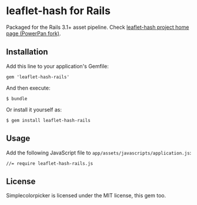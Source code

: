 # leaflet-hash for Rails

Packaged for the Rails 3.1+ asset pipeline.
Check [leaflet-hash project home page (PowerPan fork)](https://github.com/PowerPan/leaflet-hash).

## Installation

Add this line to your application's Gemfile:

    gem 'leaflet-hash-rails'

And then execute:

    $ bundle

Or install it yourself as:

    $ gem install leaflet-hash-rails

## Usage

Add the following JavaScript file to `app/assets/javascripts/application.js`:

    //= require leaflet-hash-rails.js

## License

Simplecolorpicker is licensed under the MIT license, this gem too.
